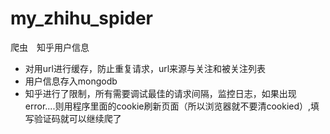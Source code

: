 # my_zhihu_spider
爬虫　知乎用户信息
*  对用url进行缓存，防止重复请求，url来源与关注和被关注列表
*  用户信息存入mongodb
*  知乎进行了限制，所有需要调试最佳的请求间隔，监控日志，如果出现error....则用程序里面的cookie刷新页面（所以浏览器就不要清cookied）,填写验证码就可以继续爬了
